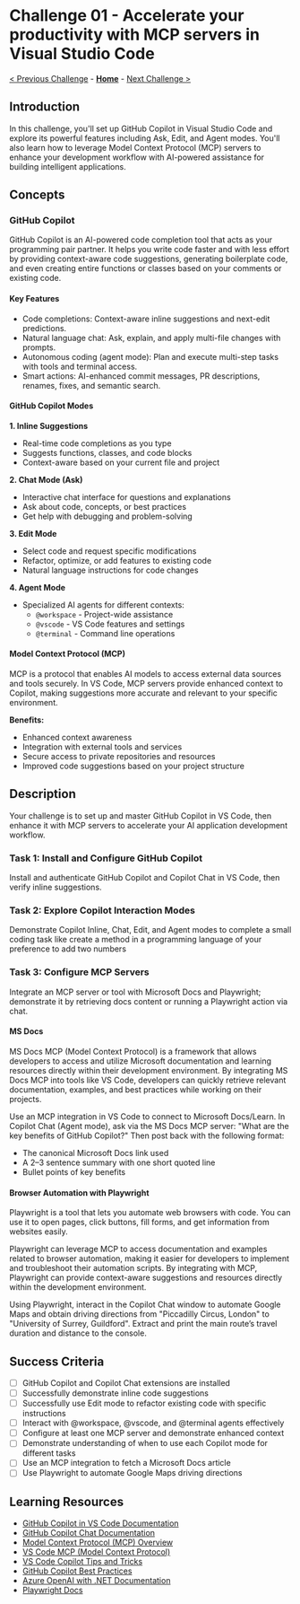 # Challenge 01 - Accelerate your productivity with MCP servers in Visual Studio Code

 [< Previous Challenge](./Challenge-00.md) - **[Home](../README.md)** - [Next Challenge >](./Challenge-02.md)

## Introduction

In this challenge, you'll set up GitHub Copilot in Visual Studio Code and explore its powerful features including Ask, Edit, and Agent modes. You'll also learn how to leverage Model Context Protocol (MCP) servers to enhance your development workflow with AI-powered assistance for building intelligent applications.

## Concepts

### GitHub Copilot

GitHub Copilot is an AI-powered code completion tool that acts as your programming pair partner. It helps you write code faster and with less effort by providing context-aware code suggestions, generating boilerplate code, and even creating entire functions or classes based on your comments or existing code.

#### Key Features

- Code completions: Context-aware inline suggestions and next-edit predictions.
- Natural language chat: Ask, explain, and apply multi-file changes with prompts.
- Autonomous coding (agent mode): Plan and execute multi-step tasks with tools and terminal access.
- Smart actions: AI-enhanced commit messages, PR descriptions, renames, fixes, and semantic search.

#### GitHub Copilot Modes

**1. Inline Suggestions**
- Real-time code completions as you type
- Suggests functions, classes, and code blocks
- Context-aware based on your current file and project

**2. Chat Mode (Ask)**
- Interactive chat interface for questions and explanations
- Ask about code, concepts, or best practices
- Get help with debugging and problem-solving

**3. Edit Mode**
- Select code and request specific modifications
- Refactor, optimize, or add features to existing code
- Natural language instructions for code changes

**4. Agent Mode**
- Specialized AI agents for different contexts:
  - `@workspace` - Project-wide assistance
  - `@vscode` - VS Code features and settings
  - `@terminal` - Command line operations

#### Model Context Protocol (MCP)

MCP is a protocol that enables AI models to access external data sources and tools securely. In VS Code, MCP servers provide enhanced context to Copilot, making suggestions more accurate and relevant to your specific environment.

**Benefits:**
- Enhanced context awareness
- Integration with external tools and services
- Secure access to private repositories and resources
- Improved code suggestions based on your project structure

## Description

Your challenge is to set up and master GitHub Copilot in VS Code, then enhance it with MCP servers to accelerate your AI application development workflow.

### Task 1: Install and Configure GitHub Copilot

Install and authenticate GitHub Copilot and Copilot Chat in VS Code, then verify inline suggestions.

### Task 2: Explore Copilot Interaction Modes

Demonstrate Copilot Inline, Chat, Edit, and Agent modes to complete a small coding task like create a method in a programming language of your preference to add two numbers

### Task 3: Configure MCP Servers

Integrate an MCP server or tool with Microsoft Docs and Playwright; demonstrate it by retrieving docs content or running a Playwright action via chat.

#### MS Docs

MS Docs MCP (Model Context Protocol) is a framework that allows developers to access and utilize Microsoft documentation and learning resources directly within their development environment. By integrating MS Docs MCP into tools like VS Code, developers can quickly retrieve relevant documentation, examples, and best practices while working on their projects.

Use an MCP integration in VS Code to connect to Microsoft Docs/Learn. In Copilot Chat (Agent mode), ask via the MS Docs MCP server: "What are the key benefits of GitHub Copilot?" Then post back with the following format:

- The canonical Microsoft Docs link used
- A 2–3 sentence summary with one short quoted line
- Bullet points of key benefits

#### Browser Automation with Playwright

Playwright is a tool that lets you automate web browsers with code. You can use it to open pages, click buttons, fill forms, and get information from websites easily.

Playwright can leverage MCP to access documentation and examples related to browser automation, making it easier for developers to implement and troubleshoot their automation scripts. By integrating with MCP, Playwright can provide context-aware suggestions and resources directly within the development environment.

Using Playwright, interact in the Copilot Chat window to automate Google Maps and obtain driving directions from "Piccadilly Circus, London" to "University of Surrey, Guildford". Extract and print the main route’s travel duration and distance to the console.

## Success Criteria

- [ ] GitHub Copilot and Copilot Chat extensions are installed
- [ ] Successfully demonstrate inline code suggestions
- [ ] Successfully use Edit mode to refactor existing code with specific instructions
- [ ] Interact with @workspace, @vscode, and @terminal agents effectively
- [ ] Configure at least one MCP server and demonstrate enhanced context
- [ ] Demonstrate understanding of when to use each Copilot mode for different tasks
- [ ] Use an MCP integration to fetch a Microsoft Docs article
- [ ] Use Playwright to automate Google Maps driving directions

## Learning Resources

- [GitHub Copilot in VS Code Documentation](https://code.visualstudio.com/docs/editor/github-copilot)
- [GitHub Copilot Chat Documentation](https://docs.github.com/en/copilot/using-github-copilot/asking-github-copilot-questions-in-your-ide)
- [Model Context Protocol (MCP) Overview](https://modelcontextprotocol.io/)
- [VS Code MCP (Model Context Protocol)](https://code.visualstudio.com/mcp)
- [VS Code Copilot Tips and Tricks](https://code.visualstudio.com/docs/editor/artificial-intelligence)
- [GitHub Copilot Best Practices](https://docs.github.com/en/copilot/using-github-copilot/best-practices-for-using-github-copilot)
- [Azure OpenAI with .NET Documentation](https://learn.microsoft.com/en-us/azure/ai-services/openai/quickstart?tabs=command-line%2Cpython-new&pivots=programming-language-csharp)
- [Playwright Docs](https://playwright.dev/docs/intro)
